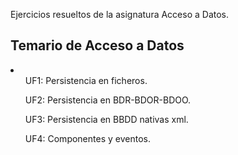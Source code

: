 Ejercicios resueltos de la asignatura Acceso a Datos. 

## Temario de Acceso a Datos

<li>
  <ul> UF1: Persistencia en ficheros. </ul>
  <ul> UF2: Persistencia en BDR-BDOR-BDOO. </ul>
  <ul> UF3: Persistencia en BBDD nativas xml. </ul>
  <ul> UF4: Componentes y eventos. </ul>
</li>

